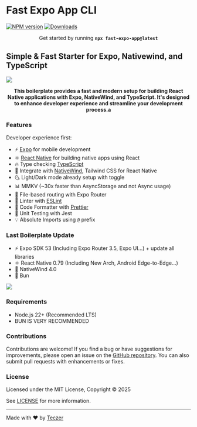 # Fast Expo App CLI

[![NPM version][npm-image]][npm-url]
[![Downloads][downloads-image]][npm-url]

<p align="center">
  Get started by running <b><code>npx fast-expo-app@latest</code></b>
</p>

## Simple & Fast Starter for Expo, Nativewind, and TypeScript

![](https://res.cloudinary.com/dw3mwclgk/image/upload/v1748088179/FAST-EXPO-APP.png)

<p align="center">
<b>
This boilerplate provides a fast and modern setup for building React Native applications with Expo, NativeWind, and TypeScript. It's designed to enhance developer experience and streamline your development process.a
</b>
</p>

### Features

Developer experience first:

- ⚡ [Expo](https://expo.dev) for mobile development
- ⚛️ [React Native](https://reactnative.dev) for building native apps using React
- 🔥 Type checking [TypeScript](https://www.typescriptlang.org)
- 💎 Integrate with [NativeWind](https://www.nativewind.dev), Tailwind CSS for React Native
- 🌜 Light/Dark mode already setup with toggle
- 📊 MMKV (~30x faster than AsyncStorage and not Async usage)
- 📁 File-based routing with Expo Router
- 📏 Linter with [ESLint](https://eslint.org)
- 💖 Code Formatter with [Prettier](https://prettier.io)
- 🤡 Unit Testing with Jest
- 💡 Absolute Imports using `@` prefix

### Last Boilerplate Update

- ⚡ Expo SDK 53 (Including Expo Router 3.5, Expo UI...) + update all libraries
- ⚛️ React Native 0.79 (Including New Arch, Android Edge-to-Edge...)
- 💎 NativeWind 4.0
- 🥟 Bun

![](https://res.cloudinary.com/dw3mwclgk/image/upload/v1748011077/UPDATE.png)

### Requirements

- Node.js 22+ (Recommended LTS)
- BUN IS VERY RECOMMENDED

### Contributions

Contributions are welcome! If you find a bug or have suggestions for improvements, please open an issue on the [GitHub repository](https://github.com/Teczer/expo-react-native-nativewind-typescript-boilerplate/issues). You can also submit pull requests with enhancements or fixes.

### License

Licensed under the MIT License, Copyright © 2025

See [LICENSE](LICENSE) for more information.

---

Made with ♥ by [Teczer](https://mehdihattou.com/)

[downloads-image]: https://img.shields.io/npm/dm/fast-expo-app?color=364fc7&logoColor=364fc7
[npm-url]: https://www.npmjs.com/package/fast-expo-app
[npm-image]: https://img.shields.io/npm/v/fast-expo-app?color=0b7285&logoColor=0b7285
